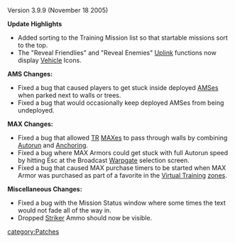 Version 3.9.9 (November 18 2005)

**Update Highlights**

- Added sorting to the Training Mission list so that startable
  missions sort to the top.
- The "Reveal Friendlies" and "Reveal Enemies"
  [Uplink](Command_Uplink_Device.md) functions now display
  [Vehicle](Vehicle.md) Icons.

**AMS Changes:**

- Fixed a bug that caused players to get stuck inside deployed
  [AMSes](AMS.md) when parked next to walls or trees.
- Fixed a bug that would occasionally keep deployed AMSes from being
  undeployed.

**MAX Changes:**

- Fixed a bug that allowed [TR](TR.md)
  [MAXes](Mechanized_Armored_Exo-Suit.md) to pass through
  walls by combining [Autorun](Autorun.md) and
  [Anchoring](Anchoring.md).
- Fixed a bug where MAX Armors could get stuck with full Autorun speed
  by hitting Esc at the Broadcast [Warpgate](Warpgate.md)
  selection screen.
- Fixed a bug that caused MAX purchase timers to be started when MAX
  Armor was purchased as part of a favorite in the [Virtual
  Training](VR_training.md) [zones](zone.md).

**Miscellaneous Changes:**

- Fixed a bug with the Mission Status window where some times the text
  would not fade all of the way in.
- Dropped [Striker](Striker.md) Ammo should now be visible.

[category:Patches](category:Patches.md)

